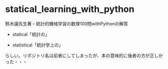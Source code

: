 # statical_learning_with_python
鈴木譲先生著・統計的機械学習の数理100問withPythonの解答

- statical「統計の」

- statistical「統計学上の」

らしい。リポジトリ名は前者にしてしまったが、本の意味的に後者の方が正しかった・・・
